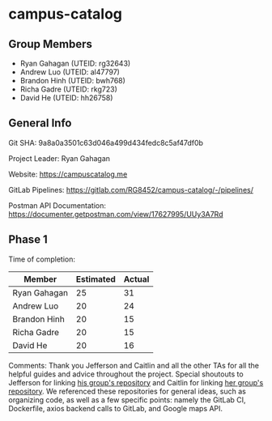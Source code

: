 # campus-catalog

## Group Members
- Ryan Gahagan (UTEID: rg32643)
- Andrew Luo (UTEID: al47797)
- Brandon Hinh (UTEID: bwh768)
- Richa Gadre (UTEID: rkg723)
- David He (UTEID: hh26758)

## General Info
Git SHA: 9a8a0a3501c63d046a499d434fedc8c5af47df0b

Project Leader: Ryan Gahagan

Website: https://campuscatalog.me

GitLab Pipelines: https://gitlab.com/RG8452/campus-catalog/-/pipelines/

Postman API Documentation: https://documenter.getpostman.com/view/17627995/UUy3A7Rd

## Phase 1
Time of completion:

| Member | Estimated | Actual |
| ------ | ------ | ------ |
| Ryan Gahagan | 25 | 31 |
| Andrew Luo | 20 | 24 |
| Brandon Hinh | 20 | 15 |
| Richa Gadre | 20 | 15 |
| David He | 20 | 16 |

Comments: Thank you Jefferson and Caitlin and all the other TAs for all the helpful guides and advice throughout the project. Special shoutouts to Jefferson for linking [his group's repository](https://gitlab.com/forbesye/fitsbits) and Caitlin for linking [her group's repository](https://gitlab.com/caitlinlien/cs373-sustainability/). We referenced these repositories for general ideas, such as organizing code, as well as a few specific points: namely the GitLab CI, Dockerfile, axios backend calls to GitLab, and Google maps API.
